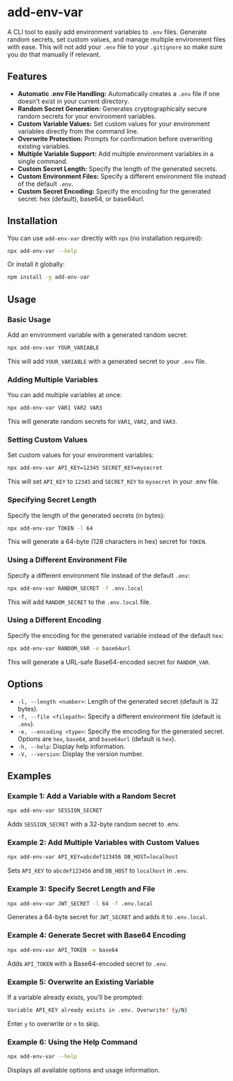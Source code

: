 # add-env-var

A CLI tool to easily add environment variables to `.env` files. Generate random secrets, set custom values, and manage multiple environment files with ease. This will not add your `.env` file to your `.gitignore` so make sure you do that manually if relevant.

## Features

- **Automatic .env File Handling:** Automatically creates a `.env` file if one doesn't exist in your current directory.
- **Random Secret Generation:** Generates cryptographically secure random secrets for your environment variables.
- **Custom Variable Values:** Set custom values for your environment variables directly from the command line.
- **Overwrite Protection:** Prompts for confirmation before overwriting existing variables.
- **Multiple Variable Support:** Add multiple environment variables in a single command.
- **Custom Secret Length:** Specify the length of the generated secrets.
- **Custom Environment Files:** Specify a different environment file instead of the default `.env`.
- **Custom Secret Encoding:** Specify the encoding for the generated secret: hex (default), base64, or base64url.

## Installation

You can use `add-env-var` directly with `npx` (no installation required):

```bash
npx add-env-var --help
```

Or install it globally:

```bash
npm install -g add-env-var
```

## Usage

### Basic Usage

Add an environment variable with a generated random secret:

```bash
npx add-env-var YOUR_VARIABLE
```

This will add `YOUR_VARIABLE` with a generated secret to your `.env` file.

### Adding Multiple Variables

You can add multiple variables at once:

``` bash
npx add-env-var VAR1 VAR2 VAR3
```

This will generate random secrets for `VAR1`, `VAR2`, and `VAR3`.

### Setting Custom Values

Set custom values for your environment variables:

```bash
npx add-env-var API_KEY=12345 SECRET_KEY=mysecret
```

This will set `API_KEY` to `12345` and `SECRET_KEY` to `mysecret` in your .env file.

### Specifying Secret Length

Specify the length of the generated secrets (in bytes):

```bash
npx add-env-var TOKEN -l 64
```

This will generate a 64-byte (128 characters in hex) secret for `TOKEN`.

### Using a Different Environment File

Specify a different environment file instead of the default `.env`:

```bash
npx add-env-var RANDOM_SECRET -f .env.local
```

This will add `RANDOM_SECRET` to the `.env.local` file.

### Using a Different Encoding

Specify the encoding for the generated variable instead of the default `hex`:

```bash
npx add-env-var RANDOM_VAR -e base64url
```

This will generate a URL-safe Base64-encoded secret for `RANDOM_VAR`.

## Options

- `-l, --length <number>`: Length of the generated secret (default is 32 bytes).
- `-f, --file <filepath>`: Specify a different environment file (default is `.env`).
- `-e, --encoding <type>`: Specify the encoding for the generated secret. Options are `hex`, `base64`, and `base64url` (default is `hex`).
- `-h, --help`: Display help information.
- `-V, --version`: Display the version number.

## Examples

### Example 1: Add a Variable with a Random Secret

```bash
npx add-env-var SESSION_SECRET
```

Adds `SESSION_SECRET` with a 32-byte random secret to .env.

### Example 2: Add Multiple Variables with Custom Values

```bash
npx add-env-var API_KEY=abcdef123456 DB_HOST=localhost
```

Sets `API_KEY` to `abcdef123456` and `DB_HOST` to `localhost` in `.env`.

### Example 3: Specify Secret Length and File

```bash
npx add-env-var JWT_SECRET -l 64 -f .env.local
```

Generates a 64-byte secret for `JWT_SECRET` and adds it to `.env.local`.

### Example 4: Generate Secret with Base64 Encoding

```bash
npx add-env-var API_TOKEN -e base64
```

Adds `API_TOKEN` with a Base64-encoded secret to `.env`.

### Example 5: Overwrite an Existing Variable

If a variable already exists, you'll be prompted:

```bash
Variable API_KEY already exists in .env. Overwrite? (y/N)
```

Enter `y` to overwrite or `n` to skip.

### Example 6: Using the Help Command

```bash
npx add-env-var --help
```

Displays all available options and usage information.
